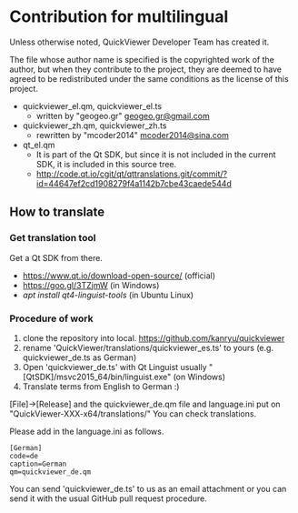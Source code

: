 # Contribution for multilingual

Unless otherwise noted, QuickViewer Developer Team has created it.

The file whose author name is specified is the copyrighted work of the author, but when they contribute to the project, they are deemed to have agreed to be redistributed under the same conditions as the license of this project.

- quickviewer_el.qm, quickviewer_el.ts
    - written by "geogeo.gr" <geogeo.gr@gmail.com>
- quickviewer_zh.qm, quickviewer_zh.ts
    - rewritten by "mcoder2014" <mcoder2014@sina.com>
- qt_el.qm
    - It is part of the Qt SDK, but since it is not included in the current SDK, it is included in this source tree.
    - http://code.qt.io/cgit/qt/qttranslations.git/commit/?id=44647ef2cd1908279f4a1142b7cbe43caede544d

## How to translate

### Get translation tool

Get a Qt SDK from there. 

- https://www.qt.io/download-open-source/ (official)
- https://goo.gl/3TZjmW (in Windows)
- *apt install qt4-linguist-tools* (in Ubuntu Linux)

### Procedure of work

1. clone the repository into local. https://github.com/kanryu/quickviewer
1. rename 'QuickViewer/translations/quickviewer_es.ts' to yours (e.g. quickviewer_de.ts as German)
1. Open 'quickviewer_de.ts' with Qt Linguist
   usually "[QtSDK]/msvc2015_64/bin/linguist.exe" (on Windows)
1. Translate terms from English to German :)

[File]->[Release] and the quickviewer_de.qm file and language.ini put on "QuickViewer-XXX-x64/translations/"
You can check translations.

Please add in the language.ini as follows.
```
[German]
code=de
caption=German
qm=quickviewer_de.qm
```



You can send 'quickviewer_de.ts' to us as an email attachment or you can send it with the usual GitHub pull request procedure.



